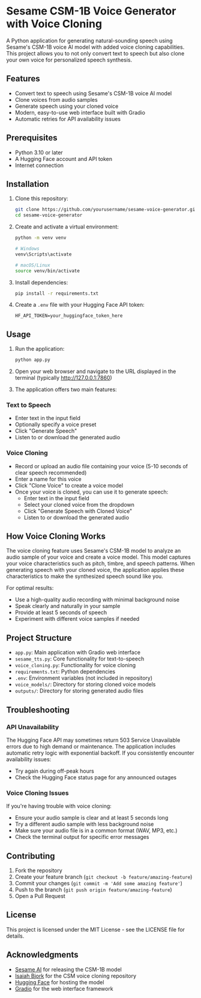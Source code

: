 # Sesame CSM-1B Voice Generator with Voice Cloning

A Python application for generating natural-sounding speech using Sesame's CSM-1B voice AI model with added voice cloning capabilities. This project allows you to not only convert text to speech but also clone your own voice for personalized speech synthesis.

## Features

- Convert text to speech using Sesame's CSM-1B voice AI model
- Clone voices from audio samples
- Generate speech using your cloned voice
- Modern, easy-to-use web interface built with Gradio
- Automatic retries for API availability issues

## Prerequisites

- Python 3.10 or later
- A Hugging Face account and API token
- Internet connection

## Installation

1. Clone this repository:
   ```bash
   git clone https://github.com/yourusername/sesame-voice-generator.git
   cd sesame-voice-generator
   ```

2. Create and activate a virtual environment:
   ```bash
   python -m venv venv
   
   # Windows
   venv\Scripts\activate
   
   # macOS/Linux
   source venv/bin/activate
   ```

3. Install dependencies:
   ```bash
   pip install -r requirements.txt
   ```

4. Create a `.env` file with your Hugging Face API token:
   ```
   HF_API_TOKEN=your_huggingface_token_here
   ```

## Usage

1. Run the application:
   ```bash
   python app.py
   ```

2. Open your web browser and navigate to the URL displayed in the terminal (typically http://127.0.0.1:7860)

3. The application offers two main features:

### Text to Speech
- Enter text in the input field
- Optionally specify a voice preset
- Click "Generate Speech"
- Listen to or download the generated audio

### Voice Cloning
- Record or upload an audio file containing your voice (5-10 seconds of clear speech recommended)
- Enter a name for this voice
- Click "Clone Voice" to create a voice model
- Once your voice is cloned, you can use it to generate speech:
  - Enter text in the input field
  - Select your cloned voice from the dropdown
  - Click "Generate Speech with Cloned Voice"
  - Listen to or download the generated audio

## How Voice Cloning Works

The voice cloning feature uses Sesame's CSM-1B model to analyze an audio sample of your voice and create a voice model. This model captures your voice characteristics such as pitch, timbre, and speech patterns. When generating speech with your cloned voice, the application applies these characteristics to make the synthesized speech sound like you.

For optimal results:
- Use a high-quality audio recording with minimal background noise
- Speak clearly and naturally in your sample
- Provide at least 5 seconds of speech
- Experiment with different voice samples if needed

## Project Structure

- `app.py`: Main application with Gradio web interface
- `sesame_tts.py`: Core functionality for text-to-speech
- `voice_cloning.py`: Functionality for voice cloning
- `requirements.txt`: Python dependencies
- `.env`: Environment variables (not included in repository)
- `voice_models/`: Directory for storing cloned voice models
- `outputs/`: Directory for storing generated audio files

## Troubleshooting

### API Unavailability
The Hugging Face API may sometimes return 503 Service Unavailable errors due to high demand or maintenance. The application includes automatic retry logic with exponential backoff. If you consistently encounter availability issues:
- Try again during off-peak hours
- Check the Hugging Face status page for any announced outages

### Voice Cloning Issues
If you're having trouble with voice cloning:
- Ensure your audio sample is clear and at least 5 seconds long
- Try a different audio sample with less background noise
- Make sure your audio file is in a common format (WAV, MP3, etc.)
- Check the terminal output for specific error messages

## Contributing

1. Fork the repository
2. Create your feature branch (`git checkout -b feature/amazing-feature`)
3. Commit your changes (`git commit -m 'Add some amazing feature'`)
4. Push to the branch (`git push origin feature/amazing-feature`)
5. Open a Pull Request

## License

This project is licensed under the MIT License - see the LICENSE file for details.

## Acknowledgments

- [Sesame AI](https://www.sesame.com/) for releasing the CSM-1B model
- [Isaiah Bjork](https://github.com/isaiahbjork) for the CSM voice cloning repository
- [Hugging Face](https://huggingface.co/) for hosting the model
- [Gradio](https://gradio.app/) for the web interface framework